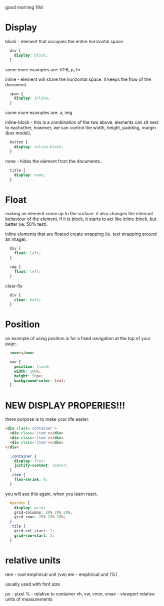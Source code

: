 good morning 19s!

# Display

block - element that occupies the entire horizontal space

```css
  div {
    display: block;
  }
```

some more examples are: h1-6, p, hr

inline - element will share the horizontal space. it keeps the flow of the document.

```css
  span {
    display: inline;
  }
```
some more examples are: a, img

inline-block - this is a combination of the two above. elements can sit next to eachother, however, we can control the width, height, padding, margin (box model).

```css
  button {
    display: inline-block;
  }
```

none - hides the element from the documents.

```css
  title {
    display: none;
  }
```

# Float

making an element come up to the surface. it also changes the inherant behaviour of the element. if it is block, it starts to act like inline-block, but better (ie. 50% test).

inline elements that are floated create wrapping (ie. text wrapping around an image).

```css
  div {
    float: left;
  }
```

```css
  img {
    float: left;
  }
```

clear-fix
```css
  div {
    clear: both;
  }
```

# Position

an example of using position is for a fixed navigation at the top of your page.

```html
  <nav></nav>
```

```css
  nav {
    position: fixed;
    width: 100%;
    height: 50px;
    background-color: teal;
  }
```

# NEW DISPLAY PROPERIES!!!

there purpose is to make your life easier.

```html
<div class='container'>
  <div class='item'></div>
  <div class='item'></div>
  <div class='item'></div>
</div>
```

```css
  .container {
    display: flex;
    justify-content: center;
  }
  .item {
    flex-shrink: 0;
  }
```
you will see this again, when you learn react.

```css
  #garden {
    display: grid;
    grid-columns: 20% 20% 20%;
    grid-rows: 20% 20% 20%;
  }
  .tile {
    grid-col-start: 2;
    grid-row-start: 2;
  }
  ```

  # relative units
  rem - root emphircal unit (vw)
  em - emphrical unit (%)

  usually used with font size

  px - pixel
  % - relative to container
  vh, vw, vmin, vmax - viewport relative units of measurements
  








<!--  -->
